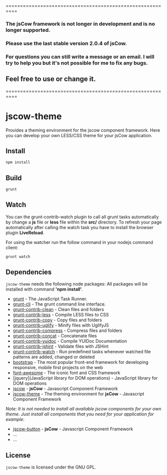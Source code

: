 ==========================================================

### The jsCow framework is not longer in development and is no longer supported.
### Please use the last stable version 2.0.4 of jsCow.
### For questions you can still write a message or an email. I will try to help you but it's not possible for me to fix any bugs.

## Feel free to use or change it.

==========================================================

# jscow-theme
Provides a theming environment for the jscow component framework.
Here you can develop your own LESS/CSS theme for your jsCow application. 


## Install

```sh
npm install
```

## Build

```sh
grunt
```

## Watch
You can the grunt-contrib-watch plugin to call all grunt tasks automatically by change a **js** file or **less** file within the **src/** directory. To refresh your page automatically after calling the watch task you have to install the browser plugin **LiveReload**. 

For using the watcher run the follow command in your nodejs command client:
```sh
grunt watch
```

## Dependencies

`jscow-theme` needs the following node packages:
All packages will be installed with command **'npm install'**.

* [grunt](https://www.npmjs.com/package/grunt) - The JavaScript Task Runner.
* [grunt-cli](https://www.npmjs.com/package/grunt-cli) - The grunt command line interface.
* [grunt-contrib-clean](https://www.npmjs.com/package/grunt-contrib-clean) - Clean files and folders
* [grunt-contrib-less](https://www.npmjs.com/package/grunt-contrib-less) - Compile LESS files to CSS
* [grunt-contrib-copy](https://www.npmjs.com/package/grunt-contrib-copy) - Copy files and folders
* [grunt-contrib-uglify](https://www.npmjs.com/package/grunt-contrib-uglify) - Minify files with UglifyJS
* [grunt-contrib-compress](https://www.npmjs.com/package/grunt-contrib-compress) - Compress files and folders
* [grunt-contrib-concat](https://www.npmjs.com/package/grunt-contrib-concat) - Concatenate files
* [grunt-contrib-yuidoc](https://www.npmjs.com/package/grunt-contrib-yuidoc) - Compile YUIDoc Documentation 
* [grunt-contrib-jshint](https://www.npmjs.com/package/grunt-contrib-jshint) - Validate files with JSHint
* [grunt-contrib-watch](https://www.npmjs.com/package/grunt-contrib-watch) - Run predefined tasks whenever watched file patterns are added, changed or deleted
* [bootstrap](https://www.npmjs.com/package/bootstrap) - The most popular front-end framework for developing responsive, mobile first projects on the web
* [font-awesome](https://www.npmjs.com/package/font-awesome) - The iconic font and CSS framework
* [jquery](JavaScript library for DOM operations) - JavaScript library for DOM operations
* [jscow](http://www.jscow.de) - **jsCow** - Javascript Component Framework
* [jscow-theme](https://github.com/jsCow/jscow-theme) - The theming environment for  **jsCow** - Javascript Component Framework

*Note: It is not needed to install all available jscow components for your own theme. Just install all components that you need for your application for example:*
* [jscow-button](https://github.com/jsCow/jscow-button) - **jsCow** - Javascript Component Framework
* ...
* ...

## License

`jscow-theme` is licensed under the GNU GPL.
